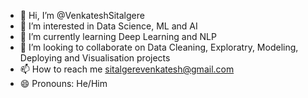 - 👋 Hi, I’m @VenkateshSitalgere
- 👀 I’m interested in Data Science, ML and AI
- 🌱 I’m currently learning Deep Learning and NLP
- 💞️ I’m looking to collaborate on Data Cleaning, Exploratry, Modeling, Deploying and Visualisation projects
- 📫 How to reach me sitalgerevenkatesh@gmail.com
- 😄 Pronouns: He/Him


<!---
VenkateshSitalgere/VenkateshSitalgere is a ✨ special ✨ repository because its `README.md` (this file) appears on your GitHub profile.
You can click the Preview link to take a look at your changes.
--->
